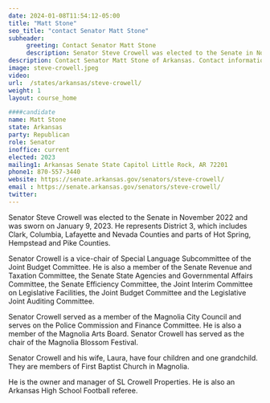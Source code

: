 ```yaml
---
date: 2024-01-08T11:54:12-05:00
title: "Matt Stone"
seo_title: "contact Senator Matt Stone"
subheader:
     greeting: Contact Senator Matt Stone
     description: Senator Steve Crowell was elected to the Senate in November 2022 and was sworn on January 9, 2023. He represents District 3, which includes Clark, Columbia, Lafayette and Nevada Counties and parts of Hot Spring, Hempstead and Pike Counties.
description: Contact Senator Matt Stone of Arkansas. Contact information for Matt Stone includes email address, phone number, and mailing address.
image: steve-crowell.jpeg
video:
url:  /states/arkansas/steve-crowell/
weight: 1
layout: course_home

####candidate
name: Matt Stone
state: Arkansas
party: Republican
role: Senator
inoffice: current
elected: 2023
mailing1: Arkansas Senate State Capitol Little Rock, AR 72201
phone1: 870-557-3440
website: https://senate.arkansas.gov/senators/steve-crowell/
email : https://senate.arkansas.gov/senators/steve-crowell/
twitter:
---
```


Senator Steve Crowell was elected to the Senate in November 2022 and was sworn on January 9, 2023.  He represents District 3, which includes Clark, Columbia, Lafayette and Nevada Counties and parts of Hot Spring, Hempstead and Pike Counties.

Senator Crowell is a vice-chair of Special Language Subcommittee of the Joint Budget Committee.  He is also a member of the Senate Revenue and Taxation Committee, the Senate State Agencies and Governmental Affairs Committee, the Senate Efficiency Committee, the Joint Interim Committee on Legislative Facilities, the Joint Budget Committee and the Legislative Joint Auditing Committee.

Senator Crowell served as a member of the Magnolia City Council and serves on the Police Commission and Finance Committee.  He is also a member of the Magnolia Arts Board.  Senator Crowell has served as the chair of the Magnolia Blossom Festival.

Senator Crowell and his wife, Laura, have four children and one grandchild.  They are members of First Baptist Church in Magnolia.

He is the owner and manager of SL Crowell Properties.  He is also an Arkansas High School Football referee.
